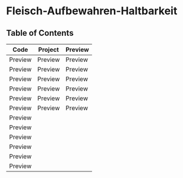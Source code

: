 # Fleisch-Aufbewahren-Haltbarkeit

## Table of Contents

| Code | Project | Preview |
| ------ | ------ | ------ |
| Preview | Preview | Preview |
| Preview | Preview | Preview |
| Preview | Preview | Preview |
| Preview | Preview | Preview |
| Preview | Preview | Preview |
| Preview | Preview | Preview |
| Preview |
| Preview |
| Preview |
| Preview |
| Preview |
| Preview |
